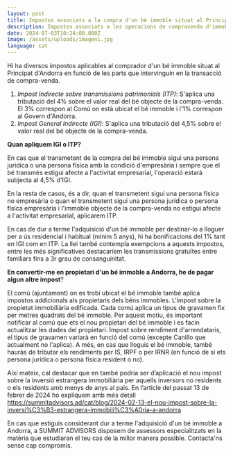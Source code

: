 ```yaml
---
layout: post
title: Impostos associats a la compra d'un bé immoble situat al Principat d'Andorra
description: Impostos associats a les operacions de compravenda d'immobles.
date: 2024-07-03T10:24:00.000Z
image: /assets/uploads/imagen1.jpg
language: cat
---
```

Hi ha diversos impostos aplicables al comprador d'un bé immoble situat al Principat d'Andorra en funció de les parts que intervinguin en la transacció de compra-venda. 

1. *Impost Indirecte sobre transmissions patrimonials (ITP)*: S'aplica una tributació del 4% sobre el valor real del bé objecte de la compra-venda. El 3% correspon al Comú on està ubicat el bé immoble i l'1% correspon al Govern d'Andorra.
2.  *Impost General Indirecte (IGI)*: S'aplica una tributació del 4,5% sobre el valor real del bé objecte de la compra-venda.

**Quan apliquem IGI o ITP?**

En cas que el transmetent de la compra del bé immoble sigui una persona jurídica o una persona física amb la condició d'empresària i sempre que el bé transmès estigui afecte a l'activitat empresarial, l'operació estarà subjecta al 4,5% d'IGI. 

En la resta de casos, és a dir, quan el transmetent sigui una persona física no empresària o quan el transmetent sigui una persona jurídica o persona física empresària i l'immoble objecte de la compra-venda no estigui afecte a l'activitat empresarial, aplicarem ITP. 

En cas de dur a terme l'adquisició d'un bé immoble per destinar-lo a lloguer per a ús residencial i habitual (mínim 5 anys), hi ha bonificacions del 1% tant en IGI com en ITP. La llei també contempla exempcions a aquests impostos, entre les més significatives destacaríem les transmissions gratuïtes entre familiars fins a 3r grau de consanguinitat.

**En convertir-me en propietari d'un bé immoble a Andorra, he de pagar algun altre impost**?

 El comú (ajuntament) on es trobi ubicat el bé immoble també aplica impostos addicionals als propietaris dels béns immobles. L'impost sobre la propietat immobiliària edificada. Cada comú aplica un tipus de gravamen fix per metres quadrats del bé immoble. Per aquest motiu, és important notificar al comú que ets el nou propietari del bé immoble i es facin actualitzar les dades del propietari. Impost sobre rendiment d'arrendataris, el tipus de gravamen variarà en funció del comú (excepte Canillo que actualment no l'aplica). A més, en cas que lloguis el bé immoble, també hauràs de tributar els rendiments per IS, IRPF o per IRNR (en funció de si ets persona jurídica o persona física resident o no).

Així mateix, cal destacar que en també podria ser d’aplicació el nou impost sobre la inversió estrangera immobiliària per aquells inversors no residents o els residents amb menys de  anys al país. En l’article del passat 13 de febrer de 2024 ho expliquem amb més detall <https://summitadvisors.ad/cat/blog/2024-02-13-el-nou-impost-sobre-la-inversi%C3%B3-estrangera-immobili%C3%A0ria-a-andorra>

En cas que estiguis considerant dur a terme l'adquisició d'un bé immoble a Andorra, a SUMMIT ADVISORS disposem de assessors especialitzats en la matèria que estudiaran el teu cas de la millor manera possible. Contacta'ns sense cap compromís.
